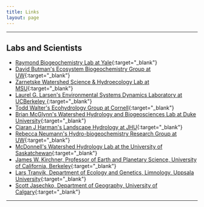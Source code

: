 ```yaml
---
title: Links
layout: page
---
```


---

## Labs and Scientists

- [Raymond Biogeochemistry Lab at Yale](http://environment.yale.edu/raymond-lab/){:target="_blank"} 
- [David Butman's Ecosystem Biogeochemistry Group at UW](http://www.thebutmanlab.com/){:target="_blank"}
- [Zarnetske Watershed Science & Hydroecology Lab at MSU](https://msu.edu/~jpz/){:target="_blank"}
- [Laurel G. Larsen's Environmental Systems Dynamics Laboratory at UCBerkeley ](http://www.esdlberkeley.com/){:target="_blank"}
- [Todd Walter's Ecohydrology Group at Cornell](http://www.hydrology.bee.cornell.edu/){:target="_blank"}
- [Brian McGlynn's Watershed Hydrology and Biogeosciences Lab
​at Duke University](http://www.mcglynnlab.com/){:target="_blank"}
- [Ciaran J Harman's Landscape Hydrology at JHU](http://landscapehydrology.com/){:target="_blank"}
- [Rebecca Neumann's Hydro-biogeochemistry Research Group at UW](http://faculty.washington.edu/rbneum/index.html){:target="_blank"}
- [McDonnell's Watershed Hydrology Lab at the University of Saskatchewan](http://www.usask.ca/watershed/){:target="_blank"}
- [James W. Kirchner, Professor of Earth and Planetary Science, University of California, Berkeley](http://seismo.berkeley.edu/~kirchner/){:target="_blank"}
- [Lars Tranvik, Department of Ecology and Genetics, Limnology, Uppsala University](http://katalog.uu.se/profile/?id=N99-414){:target="_blank"}
- [Scott Jasechko, Department of Geography, University of Calgary](http://www.isohydro.ca/){:target="_blank"}

---